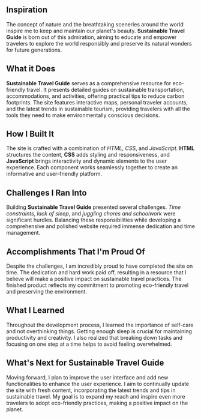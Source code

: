 ## Inspiration
The concept of nature and the breathtaking sceneries around the world inspire me to keep and maintain our planet's beauty. **Sustainable Travel Guide** is born out of this admiration, aiming to educate and empower travelers to explore the world responsibly and preserve its natural wonders for future generations.

## What it Does
**Sustainable Travel Guide** serves as a comprehensive resource for eco-friendly travel. It presents detailed guides on sustainable transportation, accommodations, and activities, offering practical tips to reduce carbon footprints. The site features interactive maps, personal traveler accounts, and the latest trends in sustainable tourism, providing travelers with all the tools they need to make environmentally conscious decisions.

## How I Built It
The site is crafted with a combination of _HTML_, _CSS_, and _JavaScript_. **HTML** structures the content, **CSS** adds styling and responsiveness, and **JavaScript** brings interactivity and dynamic elements to the user experience. Each component works seamlessly together to create an informative and user-friendly platform.

## Challenges I Ran Into
Building **Sustainable Travel Guide** presented several challenges. _Time constraints_, _lack of sleep_, and _juggling chores and schoolwork_ were significant hurdles. Balancing these responsibilities while developing a comprehensive and polished website required immense dedication and time management.

## Accomplishments That I'm Proud Of
Despite the challenges, I am incredibly proud to have completed the site on time. The dedication and hard work paid off, resulting in a resource that I believe will make a positive impact on sustainable travel practices. The finished product reflects my commitment to promoting eco-friendly travel and preserving the environment.

## What I Learned
Throughout the development process, I learned the importance of self-care and not overthinking things. Getting enough sleep is crucial for maintaining productivity and creativity. I also realized that breaking down tasks and focusing on one step at a time helps to avoid feeling overwhelmed.

## What's Next for Sustainable Travel Guide
Moving forward, I plan to improve the user interface and add new functionalities to enhance the user experience. I aim to continually update the site with fresh content, incorporating the latest trends and tips in sustainable travel. My goal is to expand my reach and inspire even more travelers to adopt eco-friendly practices, making a positive impact on the planet.

